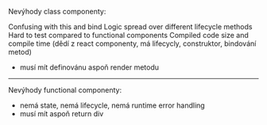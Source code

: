 Nevýhody class componenty:

Confusing with this and bind
Logic spread over different lifecycle methods
Hard to test compared to functional components
Compiled code size and compile time (dědí z react componenty, má lifecycly, construktor, bindování metod)

- musí mít definovánu aspoň render metodu

------------------------------------------------------

Nevýhody functional componenty:

- nemá state, nemá lifecycle, nemá runtime error  handling
- musí mít aspoň return div
